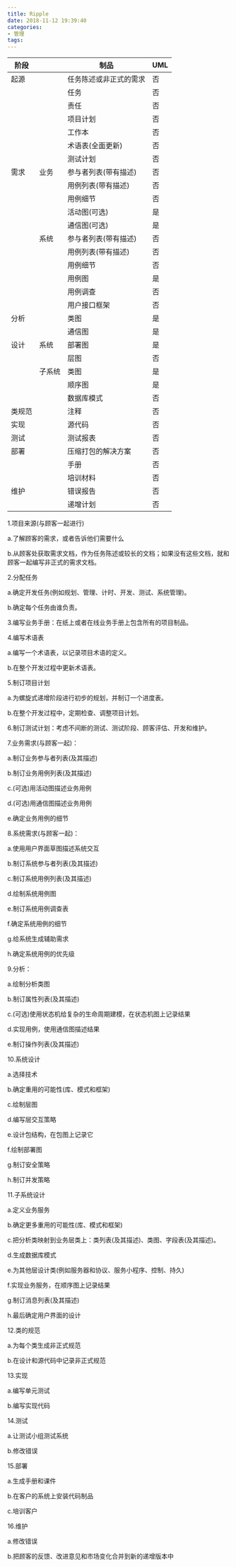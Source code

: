 ```yaml
---
title: Ripple
date: 2018-11-12 19:39:40
categories:
- 管理
tags:
---
```

|阶段||制品|UML|
|-|-|-|-|
|起源||任务陈述或非正式的需求|否|
|||任务|否|
|||责任|否|
|||项目计划|否|
|||工作本|否|
|||术语表(全面更新)|否|
|||测试计划|否|
|需求|业务|参与者列表(带有描述)|否|
|||用例列表(带有描述)|否|
|||用例细节|否|
|||活动图(可选)|是|
|||通信图(可选)|是|
||系统|参与者列表(带有描述)|否|
|||用例列表(带有描述)|否|
|||用例细节|否|
|||用例图|是|
|||用例调查|否|
|||用户接口框架|否|
|分析||类图|是|
|||通信图|是|
|设计|系统|部署图|是|
|||层图|否|
||子系统|类图|是|
|||顺序图|是|
|||数据库模式|否|
|类规范||注释|否|
|实现||源代码|否|
|测试||测试报表|否|
|部署||压缩打包的解决方案|否|
|||手册|否|
|||培训材料|否|
|维护||错误报告|否|
|||递增计划|否|


1.项目来源(与顾客一起进行)

a.了解顾客的需求，或者告诉他们需要什么

b.从顾客处获取需求文档，作为任务陈述或较长的文档；如果没有这些文档，就和顾客一起编写非正式的需求文档。

2.分配任务

a.确定开发任务(例如规划、管理、计时、开发、测试、系统管理)。

b.确定每个任务由谁负责。

3.编写业务手册：在纸上或者在线业务手册上包含所有的项目制品。

4.编写术语表

a.编写一个术语表，以记录项目术语的定义。

b.在整个开发过程中更新术语表。

5.制订项目计划

a.为螺旋式递增阶段进行初步的规划，并制订一个进度表。

b.在整个开发过程中，定期检查、调整项目计划。

6.制订测试计划：考虑不间断的测试、测试阶段、顾客评估、开发和维护。

7.业务需求(与顾客一起)：

a.制订业务参与者列表(及其描述)

b.制订业务用例列表(及其描述)

c.(可选)用活动图描述业务用例

d.(可选)用通信图描述业务用例

e.确定业务用例的细节

8.系统需求(与顾客一起)：

a.使用用户界面草图描述系统交互

b.制订系统参与者列表(及其描述)

c.制订系统用例列表(及其描述)

d.绘制系统用例图

e.制订系统用例调查表

f.确定系统用例的细节

g.给系统生成辅助需求

h.确定系统用例的优先级

9.分析：

a.绘制分析类图

b.制订属性列表(及其描述)

c.(可选)使用状态机给复杂的生命周期建模，在状态机图上记录结果

d.实现用例，使用通信图描述结果

e.制订操作列表(及其描述)

10.系统设计

a.选择技术

b.确定重用的可能性(库、模式和框架)

c.绘制层图

d.编写层交互策略

e.设计包结构，在包图上记录它

f.绘制部署图

g.制订安全策略

h.制订并发策略

11.子系统设计

a.定义业务服务

b.确定更多重用的可能性(库、模式和框架)

c.把分析类映射到业务层类上：类列表(及其描述)、类图、字段表(及其描述)。

d.生成数据库模式

e.为其他层设计类(例如服务器和协议、服务小程序、控制、持久)

f.实现业务服务，在顺序图上记录结果

g.制订消息列表(及其描述)

h.最后确定用户界面的设计

12.类的规范

a.为每个类生成非正式规范

b.在设计和源代码中记录非正式规范

13.实现

a.编写单元测试

b.编写实现代码

14.测试

a.让测试小组测试系统

b.修改错误

15.部署

a.生成手册和课件

b.在客户的系统上安装代码制品

c.培训客户

16.维护

a.修改错误

b.把顾客的反馈、改进意见和市场变化合并到新的递增版本中